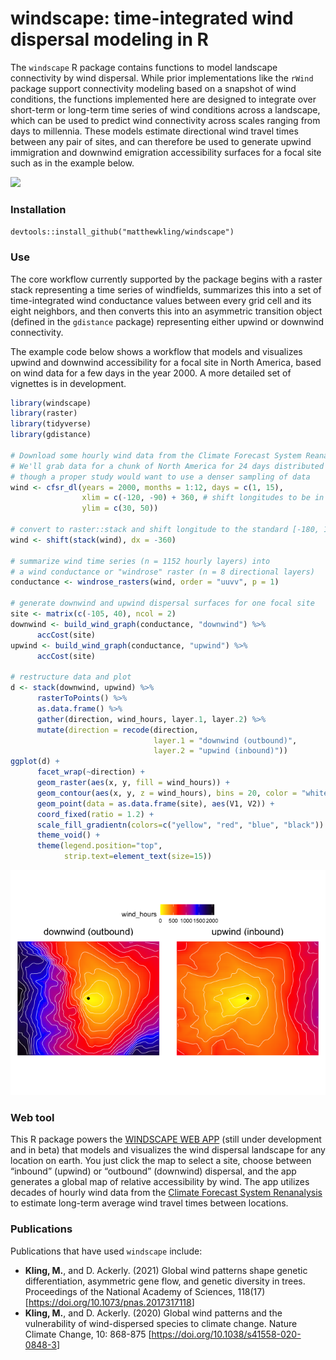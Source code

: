 windscape: time-integrated wind dispersal modeling in R
================

The `windscape` R package contains functions to model landscape
connectivity by wind dispersal. While prior implementations like the
`rWind` package support connectivity modeling based on a snapshot of
wind conditions, the functions implemented here are designed to
integrate over short-term or long-term time series of wind conditions
across a landscape, which can be used to predict wind connectivity
across scales ranging from days to millennia. These models estimate
directional wind travel times between any pair of sites, and can
therefore be used to generate upwind immigration and downwind emigration
accessibility surfaces for a focal site such as in the example below.

![](https://matthewkling.github.io/img/images/windscape_hawaii.png)

### Installation

`devtools::install_github("matthewkling/windscape")`

### Use

The core workflow currently supported by the package begins with a
raster stack representing a time series of windfields, summarizes this
into a set of time-integrated wind conductance values between every grid
cell and its eight neighbors, and then converts this into an asymmetric
transition object (defined in the `gdistance` package) representing
either upwind or downwind connectivity.

The example code below shows a workflow that models and visualizes
upwind and downwind accessibility for a focal site in North America,
based on wind data for a few days in the year 2000. A more detailed set
of vignettes is in development.

``` r
library(windscape)
library(raster)
library(tidyverse)
library(gdistance)

# Download some hourly wind data from the Climate Forecast System Reanalysis.
# We'll grab data for a chunk of North America for 24 days distributed across a single year,
# though a proper study would want to use a denser sampling of data
wind <- cfsr_dl(years = 2000, months = 1:12, days = c(1, 15),
                xlim = c(-120, -90) + 360, # shift longitudes to be in [0, 360] range for CFSR
                ylim = c(30, 50))

# convert to raster::stack and shift longitude to the standard [-180, 180] range
wind <- shift(stack(wind), dx = -360)

# summarize wind time series (n = 1152 hourly layers) into 
# a wind conductance or "windrose" raster (n = 8 directional layers)
conductance <- windrose_rasters(wind, order = "uuvv", p = 1)

# generate downwind and upwind dispersal surfaces for one focal site 
site <- matrix(c(-105, 40), ncol = 2)
downwind <- build_wind_graph(conductance, "downwind") %>%
      accCost(site)
upwind <- build_wind_graph(conductance, "upwind") %>%
      accCost(site)

# restructure data and plot
d <- stack(downwind, upwind) %>%
      rasterToPoints() %>%
      as.data.frame() %>%
      gather(direction, wind_hours, layer.1, layer.2) %>%
      mutate(direction = recode(direction, 
                                layer.1 = "downwind (outbound)", 
                                layer.2 = "upwind (inbound)"))
ggplot(d) +
      facet_wrap(~direction) +
      geom_raster(aes(x, y, fill = wind_hours)) +
      geom_contour(aes(x, y, z = wind_hours), bins = 20, color = "white", linewidth = .25) +
      geom_point(data = as.data.frame(site), aes(V1, V2)) +
      coord_fixed(ratio = 1.2) +
      scale_fill_gradientn(colors=c("yellow", "red", "blue", "black")) +
      theme_void() +
      theme(legend.position="top",
            strip.text=element_text(size=15))
```

![](README_files/figure-gfm/unnamed-chunk-1-1.png)<!-- -->

### Web tool

This R package powers the [WINDSCAPE WEB
APP](http://matthewkling.net/shiny/windscape/) (still under development
and in beta) that models and visualizes the wind dispersal landscape for
any location on earth. You just click the map to select a site, choose
between “inbound” (upwind) or “outbound” (downwind) dispersal, and the
app generates a global map of relative accessibility by wind. The app
utilizes decades of hourly wind data from the [Climate Forecast System
Renanalysis](https://cfs.ncep.noaa.gov/cfsr/) to estimate long-term
average wind travel times between locations.

### Publications

Publications that have used `windscape` include:

- **Kling, M.**, and D. Ackerly. (2021) Global wind patterns shape
  genetic differentiation, asymmetric gene flow, and genetic diversity
  in trees. Proceedings of the National Academy of Sciences, 118(17)
  \[<https://doi.org/10.1073/pnas.2017317118>\]
- **Kling, M.**, and D. Ackerly. (2020) Global wind patterns and the
  vulnerability of wind-dispersed species to climate change. Nature
  Climate Change, 10: 868-875
  \[<https://doi.org/10.1038/s41558-020-0848-3>\]
